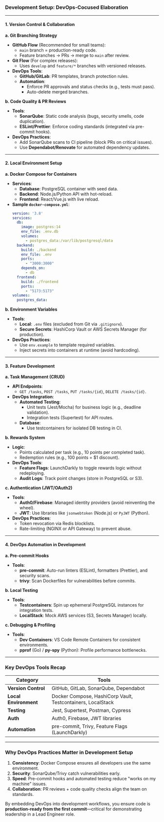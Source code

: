 ### **Development Setup: DevOps-Cocused Elaboration**  

---

#### **1. Version Control & Collaboration**  
**a. Git Branching Strategy**  
- **GitHub Flow** (Recommended for small teams):  
  - `main` branch = production-ready code.  
  - Feature branches → PRs → merge to `main` after review.  
- **Git Flow** (For complex releases):  
  - Uses `develop` and `feature/*` branches with versioned releases.  
- **DevOps Tools**:  
  - **GitHub/GitLab**: PR templates, branch protection rules.  
  - **Automation**:  
    - Enforce PR approvals and status checks (e.g., tests must pass).  
    - Auto-delete merged branches.  

**b. Code Quality & PR Reviews**  
- **Tools**:  
  - **SonarQube**: Static code analysis (bugs, security smells, code duplication).  
  - **ESLint/Prettier**: Enforce coding standards (integrated via pre-commit hooks).  
- **DevOps Practices**:  
  - Add SonarQube scans to CI pipeline (block PRs on critical issues).  
  - Use **Dependabot/Renovate** for automated dependency updates.  

---

#### **2. Local Environment Setup**  
**a. Docker Compose for Containers**  
- **Services**:  
  - **Database**: PostgreSQL container with seed data.  
  - **Backend**: Node.js/Python API with hot-reload.  
  - **Frontend**: React/Vue.js with live reload.  
- **Sample `docker-compose.yml`**:  
  ```yaml  
  version: '3.8'  
  services:  
    db:  
      image: postgres:14  
      env_file: .env.db  
      volumes:  
        - postgres_data:/var/lib/postgresql/data  
    backend:  
      build: ./backend  
      env_file: .env  
      ports:  
        - "3000:3000"  
      depends_on:  
        - db  
    frontend:  
      build: ./frontend  
      ports:  
        - "5173:5173"  
  volumes:  
    postgres_data:  
  ```  

**b. Environment Variables**  
- **Tools**:  
  - **Local**: `.env` files (excluded from Git via `.gitignore`).  
  - **Secure Secrets**: HashiCorp Vault or AWS Secrets Manager (for production).  
- **DevOps Practices**:  
  - Use `env.example` to template required variables.  
  - Inject secrets into containers at runtime (avoid hardcoding).  

---

#### **3. Feature Development**  
**a. Task Management (CRUD)**  
- **API Endpoints**:  
  - `GET /tasks`, `POST /tasks`, `PUT /tasks/{id}`, `DELETE /tasks/{id}`.  
- **DevOps Integration**:  
  - **Automated Testing**:  
    - Unit tests (Jest/Mocha) for business logic (e.g., deadline validation).  
    - Integration tests (Supertest) for API routes.  
  - **Database**:  
    - Use testcontainers for isolated DB testing in CI.  

**b. Rewards System**  
- **Logic**:  
  - Points calculated per task (e.g., 10 points per completed task).  
  - Redemption rules (e.g., 100 points = $1 discount).  
- **DevOps Tools**:  
  - **Feature Flags**: LaunchDarkly to toggle rewards logic without redeploying.  
  - **Audit Logs**: Track point changes (store in PostgreSQL or S3).  

**c. Authentication (JWT/OAuth2)**  
- **Tools**:  
  - **Auth0/Firebase**: Managed identity providers (avoid reinventing the wheel).  
  - **JWT**: Use libraries like `jsonwebtoken` (Node.js) or `PyJWT` (Python).  
- **DevOps Practices**:  
  - Token revocation via Redis blocklists.  
  - Rate-limiting (NGINX or API Gateway) to prevent abuse.  

---

#### **4. DevOps Automation in Development**  
**a. Pre-commit Hooks**  
- **Tools**:  
  - **pre-commit**: Auto-run linters (ESLint), formatters (Prettier), and security scans.  
  - **trivy**: Scan Dockerfiles for vulnerabilities before commits.  

**b. Local Testing**  
- **Tools**:  
  - **Testcontainers**: Spin up ephemeral PostgreSQL instances for integration tests.  
  - **LocalStack**: Mock AWS services (S3, Secrets Manager) locally.  

**c. Debugging & Profiling**  
- **Tools**:  
  - **Dev Containers**: VS Code Remote Containers for consistent environments.  
  - **pprof** (Go) / **py-spy** (Python): Profile performance bottlenecks.  

---

### **Key DevOps Tools Recap**  
| **Category**          | **Tools**                                                                 |  
|-----------------------|---------------------------------------------------------------------------|  
| **Version Control**   | GitHub, GitLab, SonarQube, Dependabot                                    |  
| **Local Environment** | Docker Compose, HashiCorp Vault, Testcontainers, LocalStack              |  
| **Testing**           | Jest, Supertest, Postman, Cypress                                        |  
| **Auth**              | Auth0, Firebase, JWT libraries                                           |  
| **Automation**        | pre-commit, Trivy, Feature Flags (LaunchDarkly)                          |  

---

### **Why DevOps Practices Matter in Development Setup**  
1. **Consistency**: Docker Compose ensures all developers use the same environment.  
2. **Security**: SonarQube/Trivy catch vulnerabilities early.  
3. **Speed**: Pre-commit hooks and automated testing reduce "works on my machine" issues.  
4. **Collaboration**: PR reviews + code quality checks align the team on standards.  

By embedding DevOps into development workflows, you ensure code is **production-ready from the first commit**—critical for demonstrating leadership in a Lead Engineer role.